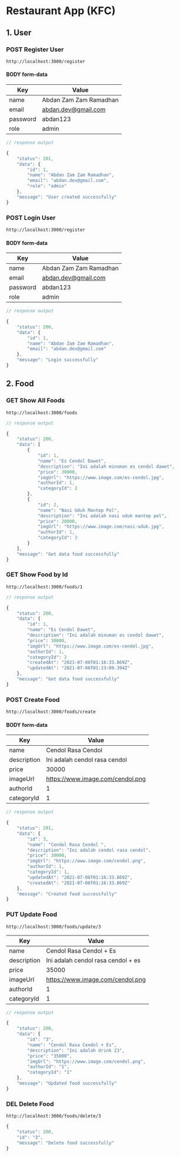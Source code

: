 # Restaurant App (KFC)

## 1. User

### POST Register User

```
http://localhost:3000/register
```

#### BODY form-data

| Key      | Value                  |
| -------- | ---------------------- |
| name     | Abdan Zam Zam Ramadhan |
| email    | abdan.dev@gmail.com    |
| password | abdan123               |
| role     | admin                  |

```js
// response output

{
    "status": 201,
    "data": {
        "id": 1,
        "name": "Abdan Zam Zam Ramadhan",
        "email": "abdan.dev@gmail.com",
        "role": "admin"
    },
    "message": "User created successfully"
}
```

### POST Login User

```
http://localhost:3000/register
```

#### BODY form-data

| Key      | Value                  |
| -------- | ---------------------- |
| name     | Abdan Zam Zam Ramadhan |
| email    | abdan.dev@gmail.com    |
| password | abdan123               |
| role     | admin                  |

```js
// response output

{
    "status": 200,
    "data": {
        "id": 1,
        "name": "Abdan Zam Zam Ramadhan",
        "email": "abdan.dev@gmail.com"
    },
    "message": "Login successfully"
}
```

## 2. Food

### GET Show All Foods

```
http://localhost:3000/foods
```

```js
// response output

{
    "status": 200,
    "data": [
        {
            "id": 1,
            "name": "Es Cendol Dawet",
            "description": "Ini adalah minuman es cendol dawet",
            "price": 30000,
            "imgUrl": "https://www.image.com/es-cendol.jpg",
            "authorId": 1,
            "categoryId": 2
        },
        {
            "id": 2,
            "name": "Nasi Uduh Mantep Pol",
            "description": "Ini adalah nasi uduk mantep pol",
            "price": 20000,
            "imgUrl": "https://www.image.com/nasi-uduk.jpg",
            "authorId": 1,
            "categoryId": 3
        }
    ],
    "message": "Get data food successfully"
}
```

### GET Show Food by Id

```
http://localhost:3000/foods/1
```

```js
// response output

{
    "status": 200,
    "data": {
        "id": 1,
        "name": "Es Cendol Dawet",
        "description": "Ini adalah minuman es cendol dawet",
        "price": 30000,
        "imgUrl": "https://www.image.com/es-cendol.jpg",
        "authorId": 1,
        "categoryId": 2
        "createdAt": "2021-07-06T01:16:33.869Z",
        "updatedAt": "2021-07-06T01:23:09.394Z"
    },
    "message": "Get data food successfully"
}
```

### POST Create Food

```
http://localhost:3000/foods/create
```

#### BODY form-data

| Key         | Value                            |
| ----------- | -------------------------------- |
| name        | Cendol Rasa Cendol               |
| description | Ini adalah cendol rasa cendol    |
| price       | 30000                            |
| imageUrl    | https://www.image.com/cendol.png |
| authorId    | 1                                |
| categoryId  | 1                                |

```js
// response output

{
    "status": 201,
    "data": {
        "id": 3,
        "name": "Cendol Rasa Cendol ",
        "description": "Ini adalah cendol rasa cendol",
        "price": 30000,
        "imgUrl": "https://www.image.com/cendol.png",
        "authorId": 1,
        "categoryId": 1,
        "updatedAt": "2021-07-06T01:16:33.869Z",
        "createdAt": "2021-07-06T01:16:33.869Z"
    },
    "message": "Created food successfully"
}
```

### PUT Update Food

```
http://localhost:3000/foods/update/3
```

| Key         | Value                              |
| ----------- | ---------------------------------- |
| name        | Cendol Rasa Cendol + Es            |
| description | Ini adalah cendol rasa cendol + es |
| price       | 35000                              |
| imageUrl    | https://www.image.com/cendol.png   |
| authorId    | 1                                  |
| categoryId  | 1                                  |

```js
// response output

{
    "status": 200,
    "data": {
        "id": "3",
        "name": "Cendol Rasa Cendol + Es",
        "description": "Ini adalah drink 23",
        "price": "35000",
        "imgUrl": "https://www.image.com/cendol.png",
        "authorId": "1",
        "categoryId": "1"
    },
    "message": "Updated food successfully"
}
```

### DEL Delete Food

```
http://localhost:3000/foods/delete/3
```

```js
{
    "status": 200,
    "id": "3",
    "message": "Delete food successfully"
}
```
